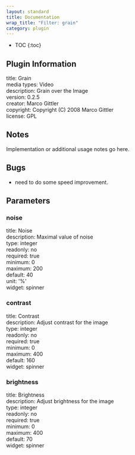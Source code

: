 ```yaml
---
layout: standard
title: Documentation
wrap_title: "Filter: grain"
category: plugin
---
```

* TOC
{:toc}

## Plugin Information

title: Grain  
media types:
Video  
description: Grain over the Image  
version: 0.2.5  
creator: Marco Gittler  
copyright: Copyright (C) 2008 Marco Gittler  
license: GPL  

## Notes

Implementation or additional usage notes go here.

## Bugs

* need to do some speed improvement.


## Parameters

### noise

title: Noise    
description:
Maximal value of noise  
type: integer  
readonly: no  
required: true  
minimum: 0  
maximum: 200  
default: 40  
unit: '%'  
widget: spinner  

### contrast

title: Contrast    
description:
Adjust contrast for the image  
type: integer  
readonly: no  
required: true  
minimum: 0  
maximum: 400  
default: 160  
widget: spinner  

### brightness

title: Brightness    
description:
Adjust brightness for the image  
type: integer  
readonly: no  
required: true  
minimum: 0  
maximum: 400  
default: 70  
widget: spinner  

